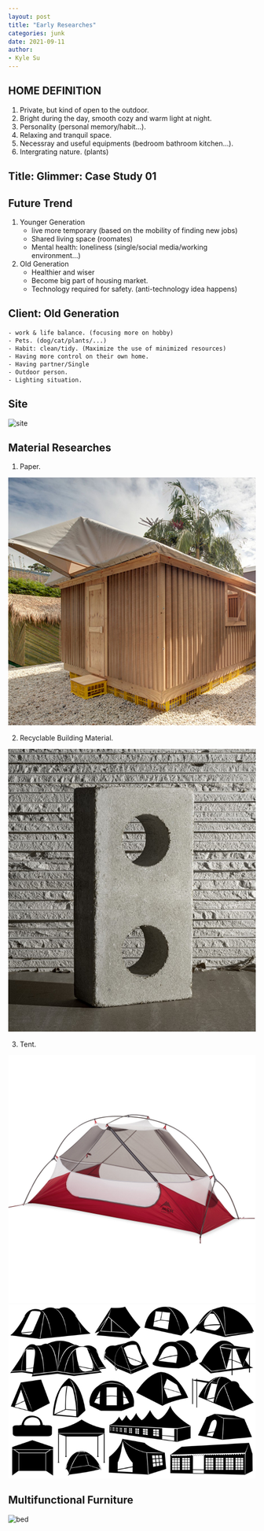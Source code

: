 ```yaml
---
layout: post
title: "Early Researches"
categories: junk
date: 2021-09-11
author:
- Kyle Su
---
```


## HOME DEFINITION

1. Private, but kind of open to the outdoor.
2. Bright during the day, smooth cozy and warm light at night.
3. Personality (personal memory/habit...).
4. Relaxing and tranquil space.
5. Necessray and useful equipments (bedroom bathroom kitchen...).
6. Intergrating nature. (plants)

## Title: Glimmer: Case Study 01

## Future Trend

1. Younger Generation
    - live more temporary (based on the mobility of finding new jobs)
    - Shared living space (roomates)
    - Mental health: loneliness (single/social media/working environment...)
2. Old Generation
    - Healthier and wiser
    - Become big part of housing market.
    - Technology required for safety. (anti-technology idea happens)

## Client: Old Generation
    - work & life balance. (focusing more on hobby)
    - Pets. (dog/cat/plants/...)
    - Habit: clean/tidy. (Maximize the use of minimized resources)
    - Having more control on their own home.
    - Having partner/Single
    - Outdoor person.
    - Lighting situation.

## Site

![site](https://github.com/Kyle7914/2021Fall-studio/blob/master/assets/salt%20lake%20site.jpg?raw=true)



## Material Researches

1. Paper.

[![Paper_houde](https://raw.githubusercontent.com/Kyle7914/2021Fall-studio/master/assets/shigeru_ban_disaster_relief_shelters_installations_exhibition_SCAF_australia_designboom_02.0.jpg)][6b7586e9]

  [6b7586e9]: https://inhabitat.com/shigeru-bans-ingenious-cardboard-and-bamboo-emergency-shelters-pop-up-in-sydney/shigeru-ban-emergency-shelter-sydney/ "Shigeru Ban"

2. Recyclable Building Material.

[![blocks](https://raw.githubusercontent.com/Kyle7914/2021Fall-studio/master/assets/%E4%B8%8B%E8%BD%BD.jpeg)][58666c6d]

  [58666c6d]: https://www.architectmagazine.com/awards/r-d-awards/award-drywall-waste-block-a-green-cmu_o "recycling bricks"

3. Tent.

![tent](https://raw.githubusercontent.com/Kyle7914/2021Fall-studio/master/assets/10419363x1013039_zm.jpeg)
![shape](https://github.com/Kyle7914/2021Fall-studio/blob/master/assets/tentshapes.jpg?raw=true)


## Multifunctional Furniture

![bed](https://github.com/Kyle7914/2021Fall-studio/blob/master/assets/platzsparende-m%C3%B6bel-rollmodell1.jpg?raw=true)
